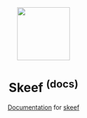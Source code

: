 <div align="center">

<img src="https://skeef.io/img/skeef.png" height="120px" />

  # Skeef <sup>(docs)</sup>

[Documentation](https://skeef.io/) for [skeef](https://github.com/devOpifex/skeef)

</div>
